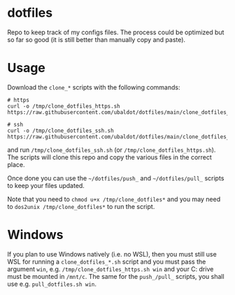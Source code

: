 # dotfiles
Repo to keep track of my configs files. The process could be optimized but so
far so good (it is still better than manually copy and paste).

# Usage
Download the `clone_*` scripts with the following commands:

```
# https
curl -o /tmp/clone_dotfiles_https.sh https://raw.githubusercontent.com/ubaldot/dotfiles/main/clone_dotfiles_https.sh
```

```
# ssh
curl -o /tmp/clone_dotfiles_ssh.sh https://raw.githubusercontent.com/ubaldot/dotfiles/main/clone_dotfiles_ssh.sh
```

and run `/tmp/clone_dotfiles_ssh.sh` (or `/tmp/clone_dotfiles_https.sh`).
The scripts will clone this repo and copy the various files in the correct
place.

Once done you can use the `~/dotfiles/push_` and `~/dotfiles/pull_` scripts to keep your files updated.

Note that you need to `chmod u+x /tmp/clone_dotfiles*` and you may need to `dos2unix
/tmp/clone_dotfiles*` to run the script.

# Windows

If you plan to use Windows natively (i.e. no WSL), then you must still use WSL for running a `clone_dotfiles_*.sh` script
and you must pass the argument `win`, e.g. `/tmp/clone_dotfiles_https.sh win` and your C: drive must be mounted in `/mnt/c`.
The same for the `push_/pull_` scripts, you shall use e.g. `pull_dotfiles.sh
win`.
